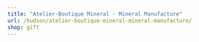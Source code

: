 ```yaml
---
title: "Atelier-Boutique Mineral - Mineral Manufacture"
url: /hudson/atelier-boutique-mineral-mineral-manufacture/
shop: gift
---
```

